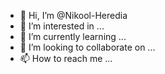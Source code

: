 - 👋 Hi, I’m @Nikool-Heredia
- 👀 I’m interested in ...
- 🌱 I’m currently learning ...
- 💞️ I’m looking to collaborate on ...
- 📫 How to reach me ...

<!---
Nikool-Heredia/Nikool-Heredia is a ✨ special ✨ repository because its `README.md` (this file) appears on your GitHub profile.
You can click the Preview link to take a look at your changes.
--->
